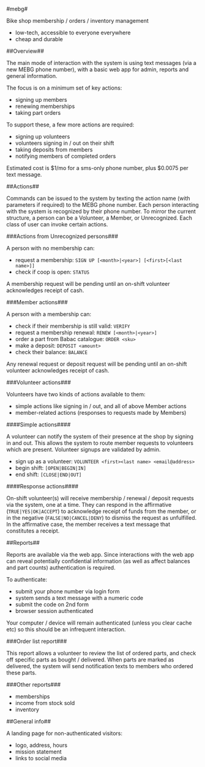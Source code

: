 #mebg#

Bike shop membership / orders / inventory management

* low-tech, accessible to everyone everywhere
* cheap and durable


##Overview##


The main mode of interaction with the system is using text messages (via a new MEBG phone number), with a basic web app for admin, reports and general information.

The focus is on a minimum set of key actions:

* signing up members
* renewing memberships
* taking part orders

To support these, a few more actions are required:

* signing up volunteers
* volunteers signing in / out on their shift
* taking deposits from members
* notifying members of completed orders

Estimated cost is $1/mo for a sms-only phone number, plus $0.0075 per text message.


##Actions##

Commands can be issued to the system by texting the action name (with parameters if required) to the MEBG phone number. Each person interacting with the system is recognized by their phone number. To mirror the current structure, a person can be a Volunteer, a Member, or Unrecognized. Each class of user can invoke certain actions.

###Actions from Unrecognized persons###

A person with no membership can:

* request a membership: `SIGN UP [<month>|<year>] [<first>[<last name>]]`
* check if coop is open: `STATUS`

A membership request will be pending until an on-shift volunteer acknowledges receipt of cash.

###Member actions###

A person with a membership can:

* check if their membership is still valid: `VERIFY`
* request a membership renewal: `RENEW [<month>|<year>]`
* order a part from Babac catalogue: `ORDER <sku>`
* make a deposit: `DEPOSIT <amount>`
* check their balance: `BALANCE`

Any renewal request or deposit request will be pending until an on-shift volunteer acknowledges receipt of cash.

###Volunteer actions###

Volunteers have two kinds of actions available to them:

* simple actions like signing in / out, and all of above Member actions
* member-related actions (responses to requests made by Members)

####Simple actions####

A volunteer can notify the system of their presence at the shop by signing in and out. This allows the system to route member requests to volunteers which are present. Volunteer signups are validated by admin.

* sign up as a volunteer: `VOLUNTEER <first><last name> <email@address>`
* begin shift: `[OPEN|BEGIN|IN]`
* end shift: `[CLOSE|END|OUT]`

####Response actions####

On-shift volunteer(s) will receive membership / renewal / deposit requests via the system, one at a time. They can respond in the affirmative (`TRUE|YES|OK|ACCEPT`) to acknowledge receipt of funds from the member, or in the negative (`FALSE|NO|CANCEL|DENY`) to dismiss the request as unfulfilled. In the affirmative case, the member receives a text message that constitutes a receipt.


##Reports##

Reports are available via the web app. Since interactions with the web app can reveal potentially confidential information (as well as affect balances and part counts) authentication is required. 

To authenticate:

* submit your phone number via login form
* system sends a text message with a numeric code
* submit the code on 2nd form
* browser session authenticated

Your computer / device will remain authenticated (unless you clear cache etc) so this should be an infrequent interaction.

###Order list report###

This report allows a volunteer to review the list of ordered parts, and check off specific parts as bought / delivered.
When parts are marked as delivered, the system will send notification texts to members who ordered these parts.

###Other reports###

* memberships
* income from stock sold
* inventory

##General info##

A landing page for non-authenticated visitors:

* logo, address, hours
* mission statement
* links to social media